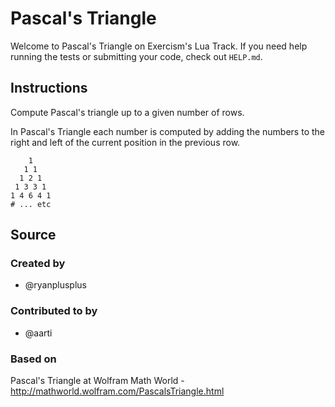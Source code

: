 # Pascal's Triangle

Welcome to Pascal's Triangle on Exercism's Lua Track.
If you need help running the tests or submitting your code, check out `HELP.md`.

## Instructions

Compute Pascal's triangle up to a given number of rows.

In Pascal's Triangle each number is computed by adding the numbers to
the right and left of the current position in the previous row.

```text
    1
   1 1
  1 2 1
 1 3 3 1
1 4 6 4 1
# ... etc
```

## Source

### Created by

- @ryanplusplus

### Contributed to by

- @aarti

### Based on

Pascal's Triangle at Wolfram Math World - http://mathworld.wolfram.com/PascalsTriangle.html